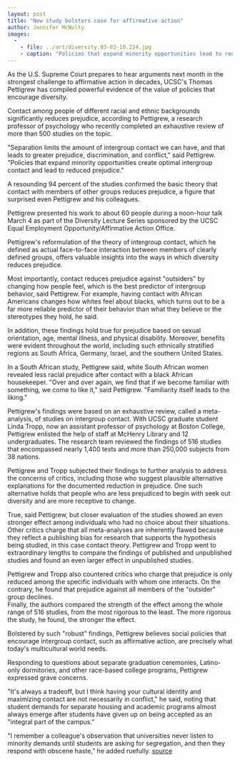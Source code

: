 ```yaml
---
layout: post
title: "New study bolsters case for affirmative action"
author: Jennifer McNulty
images:
  -
    - file: ../art/diversity.03-03-10.224.jpg
    - caption: "Policies that expand minority opportunities lead to reduced prejudice, Thomas Pettigrew found. Photo: Gary Parker"
---
```


As the U.S. Supreme Court prepares to hear arguments next month in the strongest challenge to affirmative action in decades, UCSC's Thomas Pettigrew has compiled powerful evidence of the value of policies that encourage diversity.

Contact among people of different racial and ethnic backgrounds significantly reduces prejudice, according to Pettigrew, a research professor of psychology who recently completed an exhaustive review of more than 500 studies on the topic.  

"Separation limits the amount of intergroup contact we can have, and that leads to greater prejudice, discrimination, and conflict," said Pettigrew. "Policies that expand minority opportunities create optimal intergroup contact and lead to reduced prejudice."  

A resounding 94 percent of the studies confirmed the basic theory that contact with members of other groups reduces prejudice, a figure that surprised even Pettigrew and his colleagues.   

Pettigrew presented his work to about 60 people during a noon-hour talk March 4 as part of the Diversity Lecture Series sponsored by the UCSC Equal Employment Opportunity/Affirmative Action Office.  

Pettigrew's reformulation of the theory of intergroup contact, which he defined as actual face-to-face interaction between members of clearly defined groups, offers valuable insights into the ways in which diversity reduces prejudice.  

Most importantly, contact reduces prejudice against "outsiders" by changing how people feel, which is the best predictor of intergroup behavior, said Pettigrew. For example, having contact with African Americans changes how whites feel about blacks, which turns out to be a far more reliable predictor of their behavior than what they believe or the stereotypes they hold, he said.  

In addition, these findings hold true for prejudice based on sexual orientation, age, mental illness, and physical disability. Moreover, benefits were evident throughout the world, including such ethnically stratified regions as South Africa, Germany, Israel, and the southern United States.  

In a South African study, Pettigrew said, white South African women revealed less racial prejudice after contact with a black African housekeeper. "Over and over again, we find that if we become familiar with something, we come to like it," said Pettigrew. "Familiarity itself leads to the liking."   

Pettigrew's findings were based on an exhaustive review, called a meta-analysis, of studies on intergroup contact. With UCSC graduate student Linda Tropp, now an assistant professor of psychology at Boston College, Pettigrew enlisted the help of staff at McHenry Library and 12 undergraduates. The research team reviewed the findings of 516 studies that encompassed nearly 1,400 tests and more than 250,000 subjects from 38 nations.   

Pettigrew and Tropp subjected their findings to further analysis to address the concerns of critics, including those who suggest plausible alternative explanations for the documented reduction in prejudice. One such alternative holds that people who are less prejudiced to begin with seek out diversity and are more receptive to change.   

True, said Pettigrew, but closer evaluation of the studies showed an even stronger effect among individuals who had no choice about their situations.  
Other critics charge that all meta-analyses are inherently flawed because they reflect a publishing bias for research that supports the hypothesis being studied, in this case contact theory. Pettigrew and Tropp went to extraordinary lengths to compare the findings of published and unpublished studies and found an even larger effect in unpublished studies.  

Pettigrew and Tropp also countered critics who charge that prejudice is only reduced among the specific individuals with whom one interacts. On the contrary, he found that prejudice against all members of the "outsider" group declines.  
Finally, the authors compared the strength of the effect among the whole range of 516 studies, from the most rigorous to the least. The more rigorous the study, he found, the stronger the effect.  

Bolstered by such "robust" findings, Pettigrew believes social policies that encourage intergroup contact, such as affirmative action, are precisely what today's multicultural world needs.   

Responding to questions about separate graduation ceremonies, Latino-only dormitories, and other race-based college programs, Pettigrew expressed grave concerns.   

"It's always a tradeoff, but I think having your cultural identity and maximizing contact are not necessarily in conflict," he said, noting that student demands for separate housing and academic programs almost always emerge after students have given up on being accepted as an "integral part of the campus."   

"I remember a colleague's observation that universities never listen to minority demands until students are asking for segregation, and then they respond with obscene haste," he added ruefully.
[source](http://www1.ucsc.edu/currents/02-03/03-10/prejudice.html "Permalink to prejudice")
